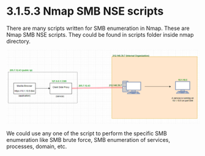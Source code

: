 # 3.1.5.3 Nmap SMB NSE scripts

There are many scripts written for SMB enumeration in Nmap. These are Nmap SMB NSE scripts. They could be found in scripts folder inside nmap directory.

![](../../../../.gitbook/assets/image%20%2836%29.png)

We could use any one of the script to perform the specific SMB enumeration like SMB brute force, SMB enumeration of services, processes, domain, etc.


